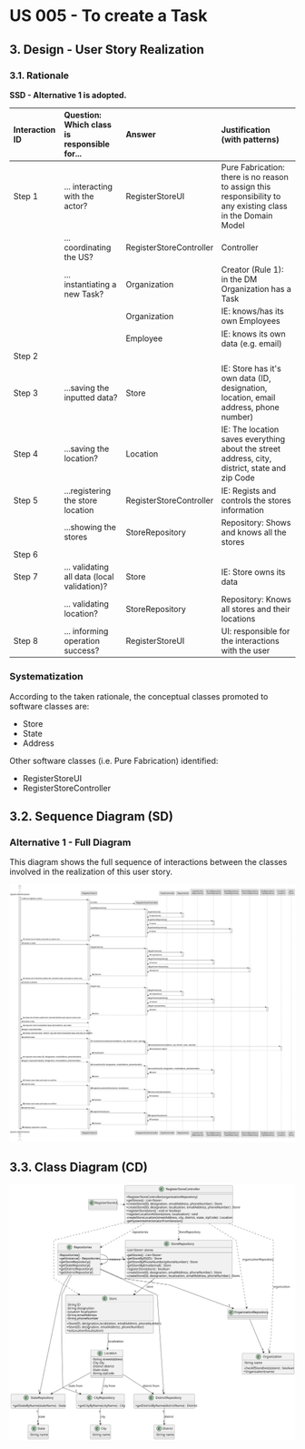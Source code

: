 # US 005 - To create a Task 

## 3. Design - User Story Realization 

### 3.1. Rationale

**SSD - Alternative 1 is adopted.**

| Interaction ID | Question: Which class is responsible for...  | Answer                  | Justification (with patterns)                                                                                |
|:---------------|:---------------------------------------------|:------------------------|:-------------------------------------------------------------------------------------------------------------|
| Step 1  		     | 	... interacting with the actor?             | RegisterStoreUI         | Pure Fabrication: there is no reason to assign this responsibility to any existing class in the Domain Model |
| 			  		        | 	... coordinating the US?                    | RegisterStoreController | Controller                                                                                                   |
| 			  		        | 	... instantiating a new Task?               | Organization            | Creator (Rule 1): in the DM Organization has a Task                                                          |
| 			  		        | 							                                      | Organization            | IE: knows/has its own Employees                                                                              |
| 			  		        | 							                                      | Employee                | IE: knows its own data (e.g. email)                                                                          |
| Step 2  		     | 							                                      |                         |                                                                                                              |
| Step 3  		     | 	...saving the inputted data?                | Store                   | IE: Store has it's own data (ID, designation, location, email address, phone number)                         |
| Step 4  		     | 	...saving the location?                     | Location                | IE: The location saves everything about the street address, city, district, state and zip Code               |
| Step 5  		     | 	...registering the store location           | RegisterStoreController | IE: Regists and controls the stores information                                                              |
| 		             | 	...showing the stores                       | StoreRepository         | Repository: Shows and knows all the stores                                                                   | 
| Step 6  		     | 							                                      |                         |                                                                                                              |              
| Step 7  		     | 	... validating all data (local validation)? | Store                   | IE: Store owns its data                                                                                      | 
| 			  		        | 	... validating location?                    | StoreRepository         | Repository: Knows all stores and their locations                                                             | 
| Step 8  		     | 	... informing operation success?            | RegisterStoreUI         | UI: responsible for the interactions with the user                                                           | 

### Systematization ##

According to the taken rationale, the conceptual classes promoted to software classes are: 

 * Store
 * State
 * Address

Other software classes (i.e. Pure Fabrication) identified: 

 * RegisterStoreUI  
 * RegisterStoreController


## 3.2. Sequence Diagram (SD)

### Alternative 1 - Full Diagram

This diagram shows the full sequence of interactions between the classes involved in the realization of this user story.

![Sequence Diagram - Full](svg/us005-sequence-diagram-full.svg)

## 3.3. Class Diagram (CD)

![Class Diagram](svg/us005-class-diagram.svg)